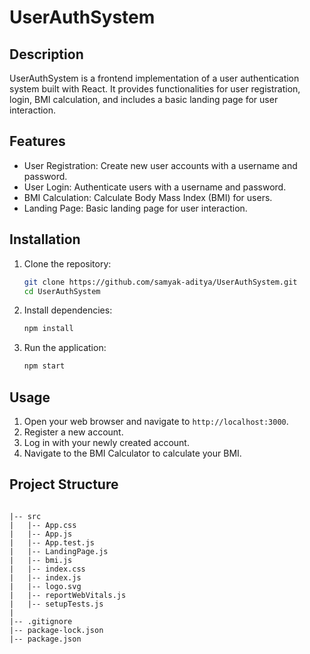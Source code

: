 # UserAuthSystem

## Description
UserAuthSystem is a frontend implementation of a user authentication system built with React. It provides functionalities for user registration, login, BMI calculation, and includes a basic landing page for user interaction.

## Features
- User Registration: Create new user accounts with a username and password.
- User Login: Authenticate users with a username and password.
- BMI Calculation: Calculate Body Mass Index (BMI) for users.
- Landing Page: Basic landing page for user interaction.

## Installation

1. Clone the repository:
    ```bash
    git clone https://github.com/samyak-aditya/UserAuthSystem.git
    cd UserAuthSystem
    ```

2. Install dependencies:
    ```bash
    npm install
    ```

3. Run the application:
    ```bash
    npm start
    ```

## Usage
1. Open your web browser and navigate to `http://localhost:3000`.
2. Register a new account.
3. Log in with your newly created account.
4. Navigate to the BMI Calculator to calculate your BMI.

## Project Structure
```plaintext

|-- src
|   |-- App.css
|   |-- App.js
|   |-- App.test.js
|   |-- LandingPage.js
|   |-- bmi.js
|   |-- index.css
|   |-- index.js
|   |-- logo.svg
|   |-- reportWebVitals.js
|   |-- setupTests.js
|
|-- .gitignore
|-- package-lock.json
|-- package.json
